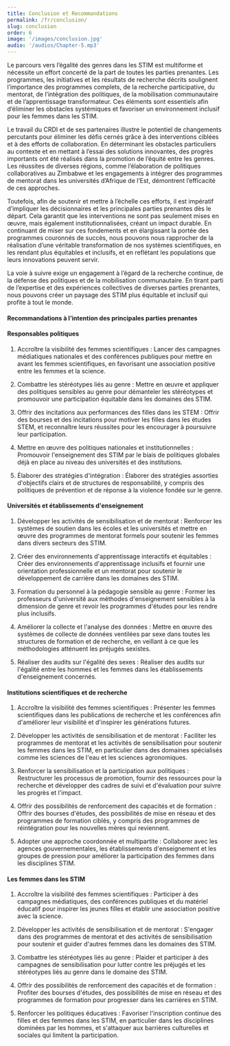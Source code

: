 ```yaml
---
title: Conclusion et Recommandations
permalink: /fr/conclusion/
slug: conclusion
order: 6
image: '/images/conclusion.jpg'
audio: '/audios/Chapter-5.mp3'
---
```


<p class="dropcap" data-letter="L">
Le parcours vers l’égalité des genres dans les STIM est multiforme et nécessite un effort concerté de la part de toutes les parties prenantes. Les programmes, les initiatives et les résultats de recherche décrits soulignent l’importance des programmes complets, de la recherche participative, du mentorat, de l’intégration des politiques, de la mobilisation communautaire et de l’apprentissage transformateur. Ces éléments sont essentiels afin d’éliminer les obstacles systémiques et favoriser un environnement inclusif pour les femmes dans les STIM.

Le travail du CRDI et de ses partenaires illustre le potentiel de changements percutants pour éliminer les défis cernés grâce à des interventions ciblées et à des efforts de collaboration. En déterminant les obstacles particuliers au contexte et en mettant à l’essai des solutions innovantes, des progrès importants ont été réalisés dans la promotion de l’équité entre les genres. Les réussites de diverses régions, comme l’élaboration de politiques collaboratives au Zimbabwe et les engagements à intégrer des programmes de mentorat dans les universités d’Afrique de l’Est, démontrent l’efficacité de ces approches.

Toutefois, afin de soutenir et mettre à l’échelle ces efforts, il est impératif d’impliquer les décisionnaires et les principales parties prenantes dès le départ. Cela garantit que les interventions ne sont pas seulement mises en œuvre, mais également institutionnalisées, créant un impact durable. En continuant de miser sur ces fondements et en élargissant la portée des programmes couronnés de succès, nous pouvons nous rapprocher de la réalisation d’une véritable transformation de nos systèmes scientifiques, en les rendant plus équitables et inclusifs, et en reflétant les populations que leurs innovations peuvent servir. 

La voie à suivre exige un engagement à l’égard de la recherche continue, de la défense des politiques et de la mobilisation communautaire. En tirant parti de l’expertise et des expériences collectives de diverses parties prenantes, nous pouvons créer un paysage des STIM plus équitable et inclusif qui profite à tout le monde.
</p>

<div class="header-start">
<h4>Recommandations à l’intention des principales parties prenantes</h4>
</div>

#### Responsables politiques

1. Accroître la visibilité des femmes scientifiques : Lancer des campagnes médiatiques nationales et des conférences publiques pour mettre en avant les femmes scientifiques, en favorisant une association positive entre les femmes et la science.

2. Combattre les stéréotypes liés au genre : Mettre en œuvre et appliquer des politiques sensibles au genre pour démanteler les stéréotypes et promouvoir une participation équitable dans les domaines des STIM.

3. Offrir des incitations aux performances des filles dans les STEM : Offrir des bourses et des incitations pour motiver les filles dans les études STEM, et reconnaître leurs réussites pour les encourager à poursuivre leur participation.

4. Mettre en œuvre des politiques nationales et institutionnelles : Promouvoir l'enseignement des STIM par le biais de politiques globales déjà en place au niveau des universités et des institutions.

5. Élaborer des stratégies d'intégration : Élaborer des stratégies assorties d'objectifs clairs et de structures de responsabilité, y compris des politiques de prévention et de réponse à la violence fondée sur le genre.

#### Universités et établissements d'enseignement

1. Développer les activités de sensibilisation et de mentorat : Renforcer les systèmes de soutien dans les écoles et les universités et mettre en œuvre des programmes de mentorat formels pour soutenir les femmes dans divers secteurs des STIM.

2. Créer des environnements d'apprentissage interactifs et équitables : Créer des environnements d'apprentissage inclusifs et fournir une orientation professionnelle et un mentorat pour soutenir le développement de carrière dans les domaines des STIM.

3. Formation du personnel à la pédagogie sensible au genre : Former les professeurs d'université aux méthodes d'enseignement sensibles à la dimension de genre et revoir les programmes d'études pour les rendre plus inclusifs.

4. Améliorer la collecte et l'analyse des données : Mettre en œuvre des systèmes de collecte de données ventilées par sexe dans toutes les structures de formation et de recherche, en veillant à ce que les méthodologies atténuent les préjugés sexistes.

5. Réaliser des audits sur l'égalité des sexes : Réaliser des audits sur l'égalité entre les hommes et les femmes dans les établissements d'enseignement concernés.

#### Institutions scientifiques et de recherche

1. Accroître la visibilité des femmes scientifiques : Présenter les femmes scientifiques dans les publications de recherche et les conférences afin d'améliorer leur visibilité et d'inspirer les générations futures.

2. Développer les activités de sensibilisation et de mentorat : Faciliter les programmes de mentorat et les activités de sensibilisation pour soutenir les femmes dans les STIM, en particulier dans des domaines spécialisés comme les sciences de l'eau et les sciences agronomiques.

3. Renforcer la sensibilisation et la participation aux politiques : Restructurer les processus de promotion, fournir des ressources pour la recherche et développer des cadres de suivi et d'évaluation pour suivre les progrès et l'impact.

4. Offrir des possibilités de renforcement des capacités et de formation : Offrir des bourses d'études, des possibilités de mise en réseau et des programmes de formation ciblés, y compris des programmes de réintégration pour les nouvelles mères qui reviennent.

5. Adopter une approche coordonnée et multipartite : Collaborer avec les agences gouvernementales, les établissements d'enseignement et les groupes de pression pour améliorer la participation des femmes dans les disciplines STIM.

#### Les femmes dans les STIM

1. Accroître la visibilité des femmes scientifiques : Participer à des campagnes médiatiques, des conférences publiques et du matériel éducatif pour inspirer les jeunes filles et établir une association positive avec la science.

2. Développer les activités de sensibilisation et de mentorat : S'engager dans des programmes de mentorat et des activités de sensibilisation pour soutenir et guider d'autres femmes dans les domaines des STIM.

3. Combattre les stéréotypes liés au genre : Plaider et participer à des campagnes de sensibilisation pour lutter contre les préjugés et les stéréotypes liés au genre dans le domaine des STIM.

4. Offrir des possibilités de renforcement des capacités et de formation : Profiter des bourses d'études, des possibilités de mise en réseau et des programmes de formation pour progresser dans les carrières en STIM.

5. Renforcer les politiques éducatives : Favoriser l'inscription continue des filles et des femmes dans les STIM, en particulier dans les disciplines dominées par les hommes, et s'attaquer aux barrières culturelles et sociales qui limitent la participation.
